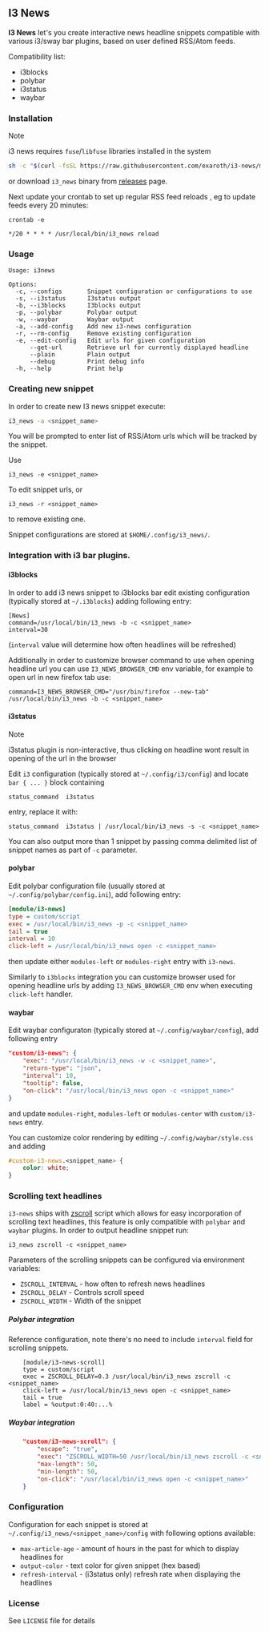 ## I3 News

__I3 News__ let's you create interactive news headline snippets compatible with various i3/sway bar plugins, based on user defined RSS/Atom feeds. 

Compatibility list:

- i3blocks
- polybar
- i3status
- waybar
 
### Installation
> [!NOTE]
> i3 news requires `fuse`/`libfuse` libraries installed in the system

``` bash
sh -c "$(curl -fsSL https://raw.githubusercontent.com/exaroth/i3-news/master/install.sh)"
```
or download `i3_news` binary from [releases](https://github.com/exaroth/i3-news/releases) page.

Next update your crontab to set up regular RSS feed reloads , eg to update feeds every 20 minutes:


`crontab -e`

``` crontab
*/20 * * * * /usr/local/bin/i3_news reload
```
 
### Usage

```
Usage: i3news

Options:
  -c, --configs       Snippet configuration or configurations to use
  -s, --i3status      I3status output
  -b, --i3blocks      I3blocks output
  -p, --polybar       Polybar output
  -w, --waybar        Waybar output
  -a, --add-config    Add new i3-news configuration
  -r, --rm-config     Remove existing configuration
  -e, --edit-config   Edit urls for given configuration
      --get-url       Retrieve url for currently displayed headline
      --plain         Plain output
      --debug         Print debug info
  -h, --help          Print help
```

### Creating new snippet

In order to create new I3 news snippet execute:

``` sh
i3_news -a <snippet_name>
```

You will be prompted to enter list of RSS/Atom urls which will be tracked by the snippet.

Use 
```
i3_news -e <snippet_name>
```
To edit snippet urls, or
```
i3_news -r <snippet_name>
```
to remove existing one.

Snippet configurations are stored at `$HOME/.config/i3_news/`.

### Integration with i3 bar plugins.

#### i3blocks
In order to add i3 news snippet to i3blocks bar edit existing configuration (typically stored at `~/.i3blocks`) adding following entry:

```
[News]
command=/usr/local/bin/i3_news -b -c <snippet_name>
interval=30
```
(`interval` value will determine how often headlines will be refreshed)

Additionally in order to customize browser command to use when opening headline url you can use `I3_NEWS_BROWSER_CMD` env variable, for example to open url in new firefox tab use:

```
command=I3_NEWS_BROWSER_CMD="/usr/bin/firefox --new-tab" /usr/local/bin/i3_news -b -c <snippet_name>
```

#### i3status

> [!NOTE]
> i3status plugin is non-interactive, thus clicking on headline wont result in opening of the url in the browser
 
Edit `i3` configuration (typically stored at `~/.config/i3/config`) and locate `bar { ... }` block containing
```
status_command  i3status
```

entry, replace it with:

```
status_command  i3status | /usr/local/bin/i3_news -s -c <snippet_name>
```

You can also output more than 1 snippet by passing comma delimited list of snippet names as part of `-c` parameter.

#### polybar

Edit polybar configuration file (usually stored at `~/.config/polybar/config.ini`), add following entry:

``` ini
[module/i3-news]
type = custom/script
exec = /usr/local/bin/i3_news -p -c <snippet_name>
tail = true
interval = 10
click-left = /usr/local/bin/i3_news open -c <snippet_name>
```
then update either `modules-left` or `modules-right` entry with `i3-news`.

Similarly to `i3blocks` integration you can customize browser used for opening headline urls by adding `I3_NEWS_BROWSER_CMD` env when executing `click-left` handler.


#### waybar

Edit waybar configuraton (typically stored at `~/.config/waybar/config`), add following entry

``` json
"custom/i3-news": {
    "exec": "/usr/local/bin/i3_news -w -c <snippet_name>",
    "return-type": "json",
    "interval": 10,
    "tooltip": false,
    "on-click": "/usr/local/bin/i3_news open -c <snippet_name>"
}
```

and update `modules-right`, `modules-left` or `modules-center` with `custom/i3-news` entry.

You can customize color rendering by editing `~/.config/waybar/style.css` and adding

``` css
#custom-i3-news.<snippet_name> {
    color: white;
}
```

### Scrolling text headlines

`i3-news` ships with [zscroll](https://github.com/noctuid/zscroll) script which allows for easy incorporation of scrolling text headlines, this feature is only compatible with `polybar` and `waybar` plugins. In order to output headline snippet run:
```
i3_news zscroll -c <snippet_name>
```
Parameters of the scrolling snippets can be configured via environment variables:
- `ZSCROLL_INTERVAL` - how often to refresh news headlines
- `ZSCROLL_DELAY` - Controls scroll speed
- `ZSCROLL_WIDTH` - Width of the snippet

##### Polybar integration

Reference configuration, note there's no need to include `interval` field for scrolling snippets.
```
    [module/i3-news-scroll]
    type = custom/script
    exec = ZSCROLL_DELAY=0.3 /usr/local/bin/i3_news zscroll -c <snippet_name>
    click-left = /usr/local/bin/i3_news open -c <snippet_name>
    tail = true
    label = %output:0:40:...%
```

##### Waybar integration

``` json
    "custom/i3-news-scroll": {
        "escape": "true",
        "exec": "ZSCROLL_WIDTH=50 /usr/local/bin/i3_news zscroll -c <snippet_name>",
        "max-length": 50,
        "min-length": 50,
        "on-click": "/usr/local/bin/i3_news open -c <snippet_name>"
    }
```

### Configuration

Configuration for each snippet is stored at `~/.config/i3_news/<snippet_name>/config` with following options available:

- `max-article-age` - amount of hours in the past for which to display headlines for
- `output-color` - text color for given snippet (hex based)
- `refresh-interval` - (i3status only) refresh rate when displaying the headlines

### License

See `LICENSE` file for details
